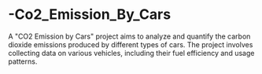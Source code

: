 # -Co2_Emission_By_Cars
A "CO2 Emission by Cars" project aims to analyze and quantify the carbon dioxide emissions produced by different types of cars. The project involves collecting data on various vehicles, including their fuel efficiency and usage patterns.
